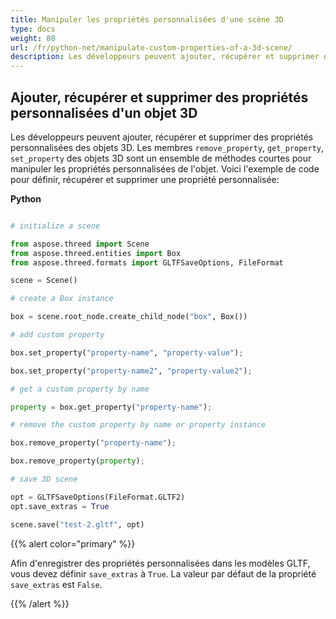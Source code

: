 ```yaml
---
title: Manipuler les propriétés personnalisées d'une scène 3D
type: docs
weight: 80
url: /fr/python-net/manipulate-custom-properties-of-a-3d-scene/
description: Les développeurs peuvent ajouter, récupérer et supprimer des propriétés personnalisées des objets 3D. Les membres RemoveProperty, GetProperty, SetProperty des objets 3D sont un ensemble de méthodes courtes pour manipuler les propriétés personnalisées de l'objet.
---
```

##  **Ajouter, récupérer et supprimer des propriétés personnalisées d'un objet 3D**
Les développeurs peuvent ajouter, récupérer et supprimer des propriétés personnalisées des objets 3D. Les membres `remove_property`, `get_property`, `set_property` des objets 3D sont un ensemble de méthodes courtes pour manipuler les propriétés personnalisées de l'objet. Voici l'exemple de code pour définir, récupérer et supprimer une propriété personnalisée:

**Python**

```py

# initialize a scene 

from aspose.threed import Scene
from aspose.threed.entities import Box
from aspose.threed.formats import GLTFSaveOptions, FileFormat

scene = Scene()

# create a Box instance

box = scene.root_node.create_child_node("box", Box())

# add custom property

box.set_property("property-name", "property-value");

box.set_property("property-name2", "property-value2");

# get a custom property by name

property = box.get_property("property-name");

# remove the custom property by name or property instance

box.remove_property("property-name");

box.remove_property(property);

# save 3D scene

opt = GLTFSaveOptions(FileFormat.GLTF2)
opt.save_extras = True

scene.save("test-2.gltf", opt)

```

{{% alert color="primary" %}} 

Afin d'enregistrer des propriétés personnalisées dans les modèles GLTF, vous devez définir `save_extras` à `True`. La valeur par défaut de la propriété `save_extras` est `False`.

{{% /alert %}}
